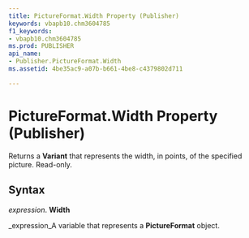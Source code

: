 ```yaml
---
title: PictureFormat.Width Property (Publisher)
keywords: vbapb10.chm3604785
f1_keywords:
- vbapb10.chm3604785
ms.prod: PUBLISHER
api_name:
- Publisher.PictureFormat.Width
ms.assetid: 4be35ac9-a07b-b661-4be8-c4379802d711

---
```



# PictureFormat.Width Property (Publisher)

Returns a  **Variant** that represents the width, in points, of the specified picture. Read-only.


## Syntax

 _expression_. **Width**

 _expression_A variable that represents a  **PictureFormat** object.


